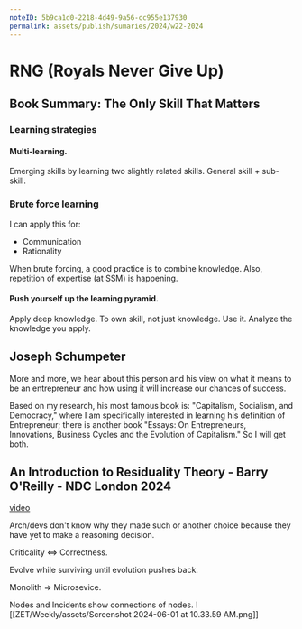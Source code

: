 ```yaml
---
noteID: 5b9ca1d0-2218-4d49-9a56-cc955e137930
permalink: assets/publish/sumaries/2024/w22-2024
---
```


# RNG (Royals Never Give Up)

## Book Summary: The Only Skill That Matters
### Learning strategies
#### Multi-learning.
Emerging skills by learning two slightly related skills. General skill + sub-skill.
### Brute force learning
I can apply this for:
- Communication
- Rationality

When brute forcing, a good practice is to combine knowledge. Also, repetition of expertise (at SSM) is happening.
#### Push yourself up the learning pyramid.
Apply deep knowledge. To own skill, not just knowledge. Use it. Analyze the knowledge you apply.

## Joseph Schumpeter
More and more, we hear about this person and his view on what it means to be an entrepreneur and how using it will increase our chances of success.

Based on my research, his most famous book is: "Capitalism, Socialism, and Democracy," where I am specifically interested in learning his definition of Entrepreneur; there is another book "Essays: On Entrepreneurs, Innovations, Business Cycles and the Evolution of Capitalism." So I will get both. 


## An Introduction to Residuality Theory - Barry O'Reilly - NDC London 2024
[video](https://www.youtube.com/@NDC)

Arch/devs don't know why they made such or another choice because they have yet to make a reasoning decision. 

Criticality <=> Correctness.

Evolve while surviving until evolution pushes back.

Monolith => Microsevice.

Nodes and Incidents show connections of nodes.
![[ZET/Weekly/assets/Screenshot 2024-06-01 at 10.33.59 AM.png]]